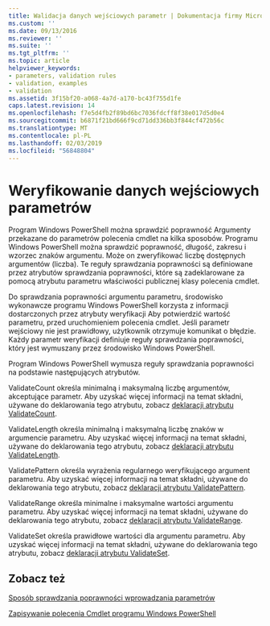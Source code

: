 ```yaml
---
title: Walidacja danych wejściowych parametr | Dokumentacja firmy Microsoft
ms.custom: ''
ms.date: 09/13/2016
ms.reviewer: ''
ms.suite: ''
ms.tgt_pltfrm: ''
ms.topic: article
helpviewer_keywords:
- parameters, validation rules
- validation, examples
- validation
ms.assetid: 3f15bf20-a068-4a7d-a170-bc43f755d1fe
caps.latest.revision: 14
ms.openlocfilehash: f7e5d4fb2f89bd6bc7036fdcff8f38e017d5d0e4
ms.sourcegitcommit: b6871f21bd666f9cd71dd336bb3f844cf472b56c
ms.translationtype: MT
ms.contentlocale: pl-PL
ms.lasthandoff: 02/03/2019
ms.locfileid: "56848804"
---
```

# <a name="validating-parameter-input"></a>Weryfikowanie danych wejściowych parametrów

Program Windows PowerShell można sprawdzić poprawność Argumenty przekazane do parametrów polecenia cmdlet na kilka sposobów. Programu Windows PowerShell można sprawdzić poprawność, długość, zakresu i wzorzec znaków argumentu. Może on zweryfikować liczbę dostępnych argumentów (liczba). Te reguły sprawdzania poprawności są definiowane przez atrybutów sprawdzania poprawności, które są zadeklarowane za pomocą atrybutu parametru właściwości publicznej klasy polecenia cmdlet.

Do sprawdzania poprawności argumentu parametru, środowisko wykonawcze programu Windows PowerShell korzysta z informacji dostarczonych przez atrybuty weryfikacji Aby potwierdzić wartość parametru, przed uruchomieniem polecenia cmdlet. Jeśli parametr wejściowy nie jest prawidłowy, użytkownik otrzymuje komunikat o błędzie. Każdy parametr weryfikacji definiuje reguły sprawdzania poprawności, który jest wymuszany przez środowisko Windows PowerShell.

Program Windows PowerShell wymusza reguły sprawdzania poprawności na podstawie następujących atrybutów.

ValidateCount określa minimalną i maksymalną liczbę argumentów, akceptujące parametr. Aby uzyskać więcej informacji na temat składni, używane do deklarowania tego atrybutu, zobacz [deklaracji atrybutu ValidateCount](./validatecount-attribute-declaration.md).

ValidateLength określa minimalną i maksymalną liczbę znaków w argumencie parametru. Aby uzyskać więcej informacji na temat składni, używane do deklarowania tego atrybutu, zobacz [deklaracji atrybutu ValidateLength](./validatelength-attribute-declaration.md).

ValidatePattern określa wyrażenia regularnego weryfikującego argument parametru. Aby uzyskać więcej informacji na temat składni, używane do deklarowania tego atrybutu, zobacz [deklaracji atrybutu ValidatePattern](./validatepattern-attribute-declaration.md).

ValidateRange określa minimalne i maksymalne wartości argumentu parametru. Aby uzyskać więcej informacji na temat składni, używane do deklarowania tego atrybutu, zobacz [deklaracji atrybutu ValidateRange](./validaterange-attribute-declaration.md).

ValidateSet określa prawidłowe wartości dla argumentu parametru. Aby uzyskać więcej informacji na temat składni, używane do deklarowania tego atrybutu, zobacz [deklaracji atrybutu ValidateSet](./validateset-attribute-declaration.md).

## <a name="see-also"></a>Zobacz też

[Sposób sprawdzania poprawności wprowadzania parametrów](./how-to-validate-parameter-input.md)

[Zapisywanie polecenia Cmdlet programu Windows PowerShell](./writing-a-windows-powershell-cmdlet.md)
